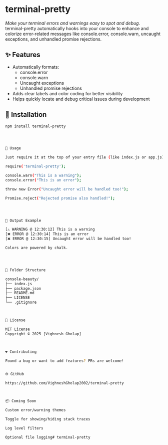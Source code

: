 # terminal-pretty

*Make your terminal errors and warnings easy to spot and debug.*  
terminal-pretty automatically hooks into your console to enhance and colorize error-related messages like console.error, console.warn, uncaught exceptions, and unhandled promise rejections.

## ✨ Features

- Automatically formats:
  - console.error
  - console.warn
  - Uncaught exceptions
  - Unhandled promise rejections
- Adds clear labels and color coding for better visibility
- Helps quickly locate and debug critical issues during development



## 🚀 Installation

```bash
npm install terminal-pretty




🔧 Usage

Just require it at the top of your entry file (like index.js or app.js):

require('terminal-pretty');

console.warn("This is a warning");
console.error("This is an error");

throw new Error("Uncaught error will be handled too!");

Promise.reject("Rejected promise also handled!");




🎨 Output Example

[⚠️ WARNING @ 12:30:12] This is a warning
[❌ ERROR @ 12:30:14] This is an error
[❌ ERROR @ 12:30:15] Uncaught error will be handled too!

Colors are powered by chalk.




📁 Folder Structure

console-beauty/
├── index.js
├── package.json
├── README.md
├── LICENSE
└── .gitignore



📜 License

MIT License
Copyright © 2025 [Vighnesh Gholap]



❤️ Contributing

Found a bug or want to add features? PRs are welcome!


🌐 GitHub

https://github.com/VighneshGholap2002/terminal-pretty



📦 Coming Soon

Custom error/warning themes

Toggle for showing/hiding stack traces

Log level filters

Optional file logging# terminal-pretty
